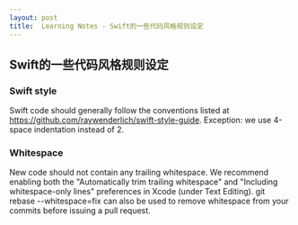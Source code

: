 ```yaml
---
layout: post
title:  Learning Notes - Swift的一些代码风格规则设定
---
```

## Swift的一些代码风格规则设定
### Swift style
Swift code should generally follow the conventions listed at https://github.com/raywenderlich/swift-style-guide.
Exception: we use 4-space indentation instead of 2.

### Whitespace
New code should not contain any trailing whitespace.
We recommend enabling both the "Automatically trim trailing whitespace" and "Including whitespace-only lines" preferences in Xcode (under Text Editing).
git rebase --whitespace=fix can also be used to remove whitespace from your commits before issuing a pull request.
 

